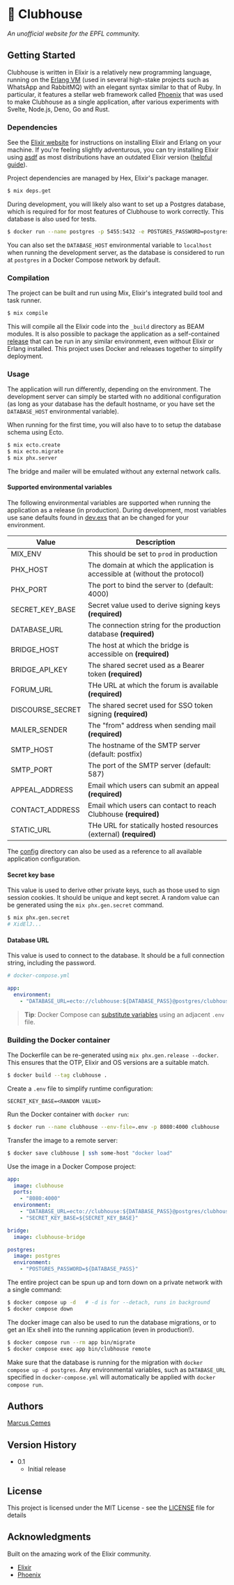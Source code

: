 # 🍻 Clubhouse

_An unofficial website for the EPFL community._

## Getting Started

Clubhouse is written in Elixir is a relatively new programming language, running
on the [Erlang VM](https://www.erlang.org/) (used in several high-stake projects
such as WhatsApp and RabbitMQ) with an elegant syntax similar to that of Ruby.
In particular, it features a stellar web framework called
[Phoenix](https://www.phoenixframework.org/) that was used to make Clubhouse as
a single application, after various experiments with Svelte, Node.js, Deno, Go
and Rust.

### Dependencies

See the [Elixir website](https://elixir-lang.org/) for instructions on
installing Elixir and Erlang on your machine. If you're feeling slightly
adventurous, you can try installing Elixir using [asdf](https://asdf-vm.com) as
most distributions have an outdated Elixir version
([helpful guide](https://thinkingelixir.com/install-elixir-using-asdf/)).

Project dependencies are managed by Hex, Elixir's package manager.

```sh
$ mix deps.get
```

During development, you will likely also want to set up a Postgres database,
which is required for for most features of Clubhouse to work correctly. This
database is also used for tests.

```sh
$ docker run --name postgres -p 5455:5432 -e POSTGRES_PASSWORD=postgres -d postgres
```

You can also set the `DATABASE_HOST` environmental variable to `localhost` when
running the development server, as the database is considered to run at
`postgres` in a Docker Compose network by default.

### Compilation

The project can be built and run using Mix, Elixir's integrated build tool and
task runner.

```sh
$ mix compile
```

This will compile all the Elixir code into the `_build` directory as BEAM
modules. It is also possible to package the application as a self-contained
[release](https://elixir-lang.org/getting-started/mix-otp/config-and-releases.html)
that can be run in any similar environment, even without Elixir or Erlang
installed. This project uses Docker and releases together to simplify
deployment.

### Usage

The application will run differently, depending on the environment. The
development server can simply be started with no additional configuration (as
long as your database has the default hostname, or you have set the
`DATABASE_HOST` environmental variable).

When running for the first time, you will also have to to setup the database
schema using Ecto.

```sh
$ mix ecto.create
$ mix ecto.migrate
$ mix phx.server
```

The bridge and mailer will be emulated without any external network calls.

#### Supported environmental variables

The following environmental variables are supported when running the application
as a release (in production). During development, most variables use sane
defaults found in [dev.exs](./config/dev.exs) that an be changed for your
environment.

| Value            | Description                                                                 |
| ---------------- | --------------------------------------------------------------------------- |
| MIX_ENV          | This should be set to `prod` in production                                  |
| PHX_HOST         | The domain at which the application is accessible at (without the protocol) |
| PHX_PORT         | The port to bind the server to (default: 4000)                              |
| SECRET_KEY_BASE  | Secret value used to derive signing keys **(required)**                     |
| DATABASE_URL     | The connection string for the production database **(required)**            |
| BRIDGE_HOST      | The host at which the bridge is accessible on **(required)**                |
| BRIDGE_API_KEY   | The shared secret used as a Bearer token **(required)**                     |
| FORUM_URL        | THe URL at which the forum is available **(required)**                      |
| DISCOURSE_SECRET | The shared secret used for SSO token signing **(required)**                 |
| MAILER_SENDER    | The "from" address when sending mail **(required)**                         |
| SMTP_HOST        | The hostname of the SMTP server (default: postfix)                          |
| SMTP_PORT        | The port of the SMTP server (default: 587)                                  |
| APPEAL_ADDRESS   | Email which users can submit an appeal **(required)**                       |
| CONTACT_ADDRESS  | Email which users can contact to reach Clubhouse **(required)**             |
| STATIC_URL       | THe URL for statically hosted resources (external) **(required)**           |

The [config](./config) directory can also be used as a reference to all
available application configuration.

#### Secret key base

This value is used to derive other private keys, such as those used to sign
session cookies. It should be unique and kept secret. A random value can be
generated using the `mix phx.gen.secret` command.

```sh
$ mix phx.gen.secret
# XidElJ...
```

#### Database URL

This value is used to connect to the database. It should be a full connection
string, including the password.

```yaml
# docker-compose.yml

app:
  environment:
    - "DATABASE_URL=ecto://clubhouse:${DATABASE_PASS}@postgres/clubhouse"
```

> **Tip**: Docker Compose can
> [substitute variables](https://docs.docker.com/compose/environment-variables/)
> using an adjacent `.env` file.

### Building the Docker container

The Dockerfile can be re-generated using `mix phx.gen.release --docker`. This
ensures that the OTP, Elixir and OS versions are a suitable match.

```sh
$ docker build --tag clubhouse .
```

Create a `.env` file to simplify runtime configuration:

```text
SECRET_KEY_BASE=<RANDOM VALUE>
```

Run the Docker container with `docker run`:

```sh
$ docker run --name clubhouse --env-file=.env -p 8080:4000 clubhouse
```

Transfer the image to a remote server:

```sh
$ docker save clubhouse | ssh some-host "docker load"
```

Use the image in a Docker Compose project:

```yaml
app:
  image: clubhouse
  ports:
    - "8080:4000"
  environment:
    - "DATABASE_URL=ecto://clubhouse:${DATABASE_PASS}@postgres/clubhouse"
    - "SECRET_KEY_BASE=${SECRET_KEY_BASE}"

bridge:
  image: clubhouse-bridge

postgres:
  image: postgres
  environment:
    - "POSTGRES_PASSWORD=${DATABASE_PASS}"
```

The entire project can be spun up and torn down on a private network with a
single command:

```sh
$ docker compose up -d   # -d is for --detach, runs in background
$ docker compose down
```

The docker image can also be used to run the database migrations, or to get an
IEx shell into the running application (even in production!).

```sh
$ docker compose run --rm app bin/migrate
$ docker compose exec app bin/clubhouse remote
```

Make sure that the database is running for the migration with
`docker compose up -d postgres`. Any environmental variables, such as
`DATABASE_URL` specified in `docker-compose.yml` will automatically be applied
with `docker compose run`.

## Authors

[Marcus Cemes](https://github.com/MarcusCemes)

## Version History

- 0.1
  - Initial release

## License

This project is licensed under the MIT License - see the [LICENSE](./LICENSE)
file for details

## Acknowledgments

Built on the amazing work of the Elixir community.

- [Elixir](https://elixir-lang.org)
- [Phoenix](https://www.phoenixframework.org)

